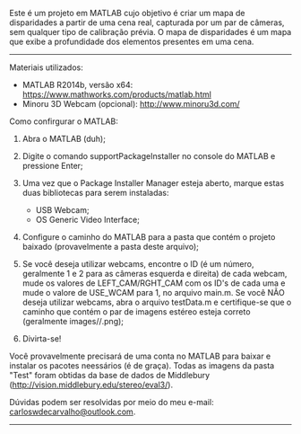 Este é um projeto em MATLAB cujo objetivo é criar um mapa de disparidades a partir de uma cena real, capturada por um par de câmeras, sem qualquer tipo de calibração prévia. O mapa de disparidades é um mapa que exibe a profundidade dos elementos presentes em uma cena. 

---------------------------------------------------------------------------------------------------------------------------------

Materiais utilizados:

- MATLAB R2014b, versão x64: https://www.mathworks.com/products/matlab.html
- Minoru 3D Webcam (opcional): http://www.minoru3d.com/

Como confirgurar o MATLAB:

1) Abra o MATLAB (duh);

2) Digite o comando supportPackageInstaller no console do MATLAB e pressione Enter;

3) Uma vez que o Package Installer Manager esteja aberto, marque estas duas bibliotecas para serem instaladas:
	- USB Webcam;
	- OS Generic Video Interface;

4) Configure o caminho do MATLAB para a pasta que contém o projeto baixado (provavelmente a pasta deste arquivo);

5) Se você deseja utilizar webcams, encontre o ID (é um número, geralmente 1 e 2 para as câmeras esquerda e direita) de cada webcam, mude os valores de LEFT_CAM/RGHT_CAM com os ID's de cada uma e mude o valore de USE_WCAM para 1, no arquivo main.m. Se você NÃO deseja utilizar webcams, abra o arquivo testData.m e certifique-se que o caminho que contém o par de imagens estéreo esteja correto (geralmente images/<Folder>/<Image>.png);

6) Divirta-se!

Você provavelmente precisará de uma conta no MATLAB para baixar e instalar os pacotes neessários (é de graça). Todas as imagens da pasta "Test" foram obtidas da base de dados de Middlebury (http://vision.middlebury.edu/stereo/eval3/). 

Dúvidas podem ser resolvidas por meio do meu e-mail: carloswdecarvalho@outlook.com.

---------------------------------------------------------------------------------------------------------------------------------
